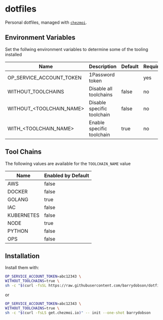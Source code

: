 # dotfiles

Personal dotfiles, managed with [`chezmoi`](https://github.com/twpayne/chezmoi).

## Environment Variables

Set the follwing environment variables to determine some of the tooling installed

| Name                     | Description                | Default | Required |
|--------------------------|----------------------------|---------|----------|
| OP_SERVICE_ACCOUNT_TOKEN | 1Password token            |         | yes      |
| WITHOUT_TOOLCHAINS       | Disable all toolchains     | false   | no       |
| WITHOUT_<TOOLCHAIN_NAME> | Disable specific toolchain | false   | no       |
| WITH_<TOOLCHAIN_NAME>    | Enable specific toolchain  | true    | no       |

## Tool Chains

The following values are available for the `TOOLCHAIN_NAME` value

| Name       | Enabled by Default |
|------------|--------------------|
| AWS        | false              |
| DOCKER     | false              |
| GOLANG     | true               |
| IAC        | false              |
| KUBERNETES | false              |
| NODE       | true               |
| PYTHON     | false              |
| OPS        | false              |

## Installation

Install them with:

```sh
OP_SERVICE_ACCOUNT_TOKEN=abc12343 \
WITHOUT_TOOLCHAINS=true \
sh -c "$(curl -fsSL https://raw.githubusercontent.com/barrydobson/dotfiles/main/install.sh)"
```

or

```sh
OP_SERVICE_ACCOUNT_TOKEN=abc12343 \
WITHOUT_TOOLCHAINS=true \
sh -c "$(curl -fsLS get.chezmoi.io)" -- init --one-shot barrydobson
```
